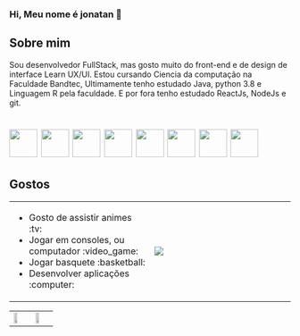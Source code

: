 ### Hi, Meu nome é jonatan 👋

## Sobre mim
Sou desenvolvedor FullStack, mas gosto muito do front-end e de design de interface Learn UX/UI. Estou cursando Ciencia da computação na Faculdade Bandtec,
Ultimamente tenho estudado Java, python 3.8 e Linguagem R pela faculdade.
E por fora tenho estudado ReactJs, NodeJs e git.
<h1>
  <img src="https://icons-for-free.com/iconfiles/png/512/vscode+icons+type+git-1324451303814718117.png" width="50px"/>
  <img src="https://icons-for-free.com/iconfiles/png/512/vscode+icons+type+python-1324451463772498768.png" width="50px"/>
  <img src="https://icons-for-free.com/iconfiles/png/512/command+develop+java+language+programming+software+icon-1320165727436849160.png" width="50px"/>
  <img src="https://user-images.githubusercontent.com/61751992/96060416-cfc24300-0e66-11eb-97d1-10f8907ea5fa.png" width="50px"/>
  <img src="https://icons-for-free.com/iconfiles/png/512/install+javascript+js+node+npm+tools+icon-1320165731324625592.png" width="50px"/>
  <img src="https://icons-for-free.com/iconfiles/png/512/javascript+original-1324760550805182024.png" width="50px"/>
  <img src="https://icons-for-free.com/iconfiles/png/512/html5+original+wordmark-1324760549222006872.png" width="50px"/>
  <img src="https://icons-for-free.com/iconfiles/png/512/css3+original+wordmark-1324760527491191236.png" width="50px"/>
</h1>

## Gostos
<center>
  <table style="width:100%">
    <tr>
      <td width="50%">
        <ul>
          <li style="text-align: left">Gosto de assistir animes :tv:</li>
          <li style="text-align: left">Jogar em consoles, ou computador :video_game: </li>
          <li style="text-align: left">Jogar basquete :basketball: </li>
          <li style="text-align: left">Desenvolver aplicações :computer:</li>
        </ul>
      </td>
      <td width="50%"><img src="https://media.giphy.com/media/ZaueN0ipnurQlgKsRu/giphy.gif"></td>
    </tr>
  </table>
</center>


<table style="width:100%">
  <tr>
    <td><img width="50%" align="left" src="https://github-readme-stats.vercel.app/api/top-langs/?username=JonJonsx&layout=compact&theme=omni"></td>
    <td><img width="50%" align="left" src="https://github-readme-stats.vercel.app/api?username=JonJonsx&show_icons=true&theme=omni"></td> 
  </tr>
</table>

